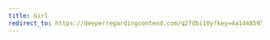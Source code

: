 ```yaml
---
title: Girl
redirect_to: https://deeperregardingcontend.com/q2fdbi10y?key=4a1d48595a9107cc8c177afca2e53a2c
---
```

